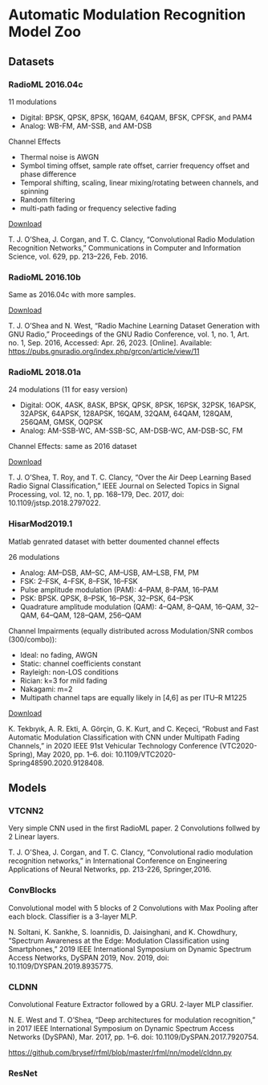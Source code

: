 # Automatic Modulation Recognition Model Zoo

## Datasets
### RadioML 2016.04c
11 modulations
- Digital: BPSK, QPSK, 8PSK, 16QAM, 64QAM, BFSK, CPFSK, and PAM4
- Analog: WB-FM, AM-SSB, and AM-DSB

Channel Effects
- Thermal noise is AWGN
- Symbol timing offset, sample rate offset, carrier frequency offset and phase difference
- Temporal shifting, scaling, linear mixing/rotating between channels, and spinning
- Random filtering
- multi-path fading or frequency selective fading

[Download](https://www.deepsig.ai/datasets)

T. J. O’Shea, J. Corgan, and T. C. Clancy, “Convolutional Radio Modulation Recognition Networks,” Communications in Computer and Information Science, vol. 629, pp. 213–226, Feb. 2016.

### RadioML 2016.10b
Same as 2016.04c with more samples.

[Download](https://www.deepsig.ai/datasets)

T. J. O’Shea and N. West, “Radio Machine Learning Dataset Generation with GNU Radio,” Proceedings of the GNU Radio Conference, vol. 1, no. 1, Art. no. 1, Sep. 2016, Accessed: Apr. 26, 2023. [Online]. Available: https://pubs.gnuradio.org/index.php/grcon/article/view/11

### RadioML 2018.01a
24 modulations (11 for easy version)
- Digital: OOK, 4ASK, 8ASK, BPSK, QPSK, 8PSK, 16PSK, 32PSK, 16APSK, 32APSK, 64APSK, 128APSK, 16QAM, 32QAM, 64QAM, 128QAM, 256QAM, GMSK, OQPSK
- Analog: AM-SSB-WC, AM-SSB-SC, AM-DSB-WC, AM-DSB-SC, FM

Channel Effects: same as 2016 dataset

[Download](https://www.deepsig.ai/datasets)

T. J. O’Shea, T. Roy, and T. C. Clancy, “Over the Air Deep Learning Based Radio Signal Classification,” IEEE Journal on Selected Topics in Signal Processing, vol. 12, no. 1, pp. 168–179, Dec. 2017, doi: 10.1109/jstsp.2018.2797022.

### HisarMod2019.1
Matlab genrated dataset with better doumented channel effects

26 modulations
- Analog: AM–DSB, AM–SC, AM–USB, AM–LSB, FM, PM
- FSK: 2–FSK, 4–FSK, 8–FSK, 16–FSK
- Pulse amplitude modulation (PAM): 4–PAM, 8–PAM, 16–PAM
- PSK: BPSK. QPSK, 8–PSK, 16–PSK, 32–PSK, 64–PSK
- Quadrature amplitude modulation (QAM): 4–QAM, 8–QAM, 16–QAM, 32–QAM, 64–QAM, 128–QAM, 256–QAM

Channel Impairments (equally distributed across Modulation/SNR combos (300/combo)): 
- Ideal: no fading, AWGN
- Static: channel coefficients constant
- Rayleigh: non-LOS conditions
- Rician: k=3 for mild fading
- Nakagami: m=2
- Multipath channel taps are equally likely in \[4,6\] as per ITU–R M1225

[Download](https://ieee-dataport.org/open-access/hisarmod-new-challenging-modulated-signals-dataset)

K. Tekbıyık, A. R. Ekti, A. Görçin, G. K. Kurt, and C. Keçeci, “Robust and Fast Automatic Modulation Classification with CNN under Multipath Fading Channels,” in 2020 IEEE 91st Vehicular Technology Conference (VTC2020-Spring), May 2020, pp. 1–6. doi: 10.1109/VTC2020-Spring48590.2020.9128408.


## Models

### VTCNN2
Very simple CNN used in the first RadioML paper. 2 Convolutions follwed by 2 Linear layers.

T. J. O'Shea, J. Corgan, and T. C. Clancy, “Convolutional radio modulation
recognition networks,” in International Conference on Engineering Applications
of Neural Networks, pp. 213-226, Springer,2016.

### ConvBlocks
Convolutional model with 5 blocks of 2 Convolutions with Max Pooling after each block. Classifier is a 3-layer MLP.

N. Soltani, K. Sankhe, S. Ioannidis, D. Jaisinghani, and K. Chowdhury, “Spectrum Awareness at the Edge: Modulation Classification using Smartphones,” 2019 IEEE International Symposium on Dynamic Spectrum Access Networks, DySPAN 2019, Nov. 2019, doi: 10.1109/DYSPAN.2019.8935775.

### CLDNN
Convolutional Feature Extractor followed by a GRU. 2-layer MLP classifier.

N. E. West and T. O’Shea, “Deep architectures for modulation recognition,” in 2017 IEEE International Symposium on Dynamic Spectrum Access Networks (DySPAN), Mar. 2017, pp. 1–6. doi: 10.1109/DySPAN.2017.7920754.

https://github.com/brysef/rfml/blob/master/rfml/nn/model/cldnn.py

### ResNet

